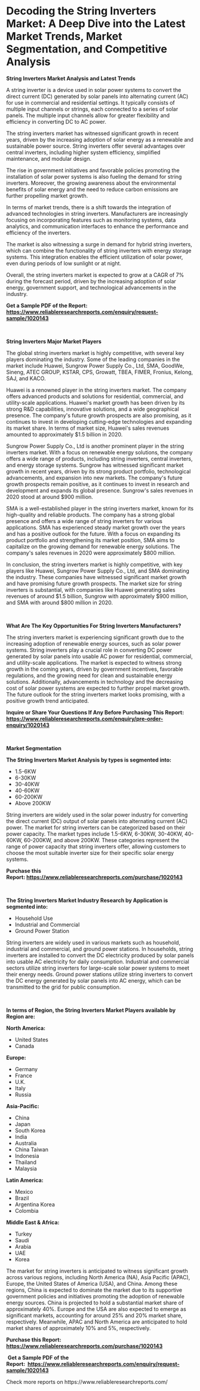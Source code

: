 <p><h1>Decoding the String Inverters Market: A Deep Dive into the Latest Market Trends, Market Segmentation, and Competitive Analysis</h1></p><p><strong>String Inverters Market Analysis and Latest Trends</strong></p>
<p><p>A string inverter is a device used in solar power systems to convert the direct current (DC) generated by solar panels into alternating current (AC) for use in commercial and residential settings. It typically consists of multiple input channels or strings, each connected to a series of solar panels. The multiple input channels allow for greater flexibility and efficiency in converting DC to AC power.</p><p>The string inverters market has witnessed significant growth in recent years, driven by the increasing adoption of solar energy as a renewable and sustainable power source. String inverters offer several advantages over central inverters, including higher system efficiency, simplified maintenance, and modular design.</p><p>The rise in government initiatives and favorable policies promoting the installation of solar power systems is also fueling the demand for string inverters. Moreover, the growing awareness about the environmental benefits of solar energy and the need to reduce carbon emissions are further propelling market growth.</p><p>In terms of market trends, there is a shift towards the integration of advanced technologies in string inverters. Manufacturers are increasingly focusing on incorporating features such as monitoring systems, data analytics, and communication interfaces to enhance the performance and efficiency of the inverters.</p><p>The market is also witnessing a surge in demand for hybrid string inverters, which can combine the functionality of string inverters with energy storage systems. This integration enables the efficient utilization of solar power, even during periods of low sunlight or at night.</p><p>Overall, the string inverters market is expected to grow at a CAGR of 7% during the forecast period, driven by the increasing adoption of solar energy, government support, and technological advancements in the industry.</p></p>
<p><strong>Get a Sample PDF of the Report:&nbsp; <a href="https://www.reliableresearchreports.com/enquiry/request-sample/1020143">https://www.reliableresearchreports.com/enquiry/request-sample/1020143</a></strong></p>
<p>&nbsp;</p>
<p><strong>String Inverters Major Market Players</strong></p>
<p><p>The global string inverters market is highly competitive, with several key players dominating the industry. Some of the leading companies in the market include Huawei, Sungrow Power Supply Co., Ltd, SMA, GoodWe, Sineng, ATEC GROUP, KSTAR, CPS, Growatt, TBEA, FIMER, Fronius, Kelong, SAJ, and KACO.</p><p>Huawei is a renowned player in the string inverters market. The company offers advanced products and solutions for residential, commercial, and utility-scale applications. Huawei's market growth has been driven by its strong R&D capabilities, innovative solutions, and a wide geographical presence. The company's future growth prospects are also promising, as it continues to invest in developing cutting-edge technologies and expanding its market share. In terms of market size, Huawei's sales revenues amounted to approximately $1.5 billion in 2020.</p><p>Sungrow Power Supply Co., Ltd is another prominent player in the string inverters market. With a focus on renewable energy solutions, the company offers a wide range of products, including string inverters, central inverters, and energy storage systems. Sungrow has witnessed significant market growth in recent years, driven by its strong product portfolio, technological advancements, and expansion into new markets. The company's future growth prospects remain positive, as it continues to invest in research and development and expands its global presence. Sungrow's sales revenues in 2020 stood at around $900 million.</p><p>SMA is a well-established player in the string inverters market, known for its high-quality and reliable products. The company has a strong global presence and offers a wide range of string inverters for various applications. SMA has experienced steady market growth over the years and has a positive outlook for the future. With a focus on expanding its product portfolio and strengthening its market position, SMA aims to capitalize on the growing demand for renewable energy solutions. The company's sales revenues in 2020 were approximately $800 million.</p><p>In conclusion, the string inverters market is highly competitive, with key players like Huawei, Sungrow Power Supply Co., Ltd, and SMA dominating the industry. These companies have witnessed significant market growth and have promising future growth prospects. The market size for string inverters is substantial, with companies like Huawei generating sales revenues of around $1.5 billion, Sungrow with approximately $900 million, and SMA with around $800 million in 2020.</p></p>
<p>&nbsp;</p>
<p><strong>What Are The Key Opportunities For String Inverters Manufacturers?</strong></p>
<p><p>The string inverters market is experiencing significant growth due to the increasing adoption of renewable energy sources, such as solar power systems. String inverters play a crucial role in converting DC power generated by solar panels into usable AC power for residential, commercial, and utility-scale applications. The market is expected to witness strong growth in the coming years, driven by government incentives, favorable regulations, and the growing need for clean and sustainable energy solutions. Additionally, advancements in technology and the decreasing cost of solar power systems are expected to further propel market growth. The future outlook for the string inverters market looks promising, with a positive growth trend anticipated.</p></p>
<p><strong>Inquire or Share Your Questions If Any Before Purchasing This Report: <a href="https://www.reliableresearchreports.com/enquiry/pre-order-enquiry/1020143">https://www.reliableresearchreports.com/enquiry/pre-order-enquiry/1020143</a></strong></p>
<p>&nbsp;</p>
<p><strong>Market Segmentation</strong></p>
<p><strong>The String Inverters Market Analysis by types is segmented into:</strong></p>
<p><ul><li>1.5-6KW</li><li>6-30KW</li><li>30-40KW</li><li>40-60KW</li><li>60-200KW</li><li>Above 200KW</li></ul></p>
<p><p>String inverters are widely used in the solar power industry for converting the direct current (DC) output of solar panels into alternating current (AC) power. The market for string inverters can be categorized based on their power capacity. The market types include 1.5-6KW, 6-30KW, 30-40KW, 40-60KW, 60-200KW, and above 200KW. These categories represent the range of power capacity that string inverters offer, allowing customers to choose the most suitable inverter size for their specific solar energy systems.</p></p>
<p><strong>Purchase this Report:&nbsp;<a href="https://www.reliableresearchreports.com/purchase/1020143">https://www.reliableresearchreports.com/purchase/1020143</a></strong></p>
<p>&nbsp;</p>
<p><strong>The String Inverters Market Industry Research by Application is segmented into:</strong></p>
<p><ul><li>Household Use</li><li>Industrial and Commercial</li><li>Ground Power Station</li></ul></p>
<p><p>String inverters are widely used in various markets such as household, industrial and commercial, and ground power stations. In households, string inverters are installed to convert the DC electricity produced by solar panels into usable AC electricity for daily consumption. Industrial and commercial sectors utilize string inverters for large-scale solar power systems to meet their energy needs. Ground power stations utilize string inverters to convert the DC energy generated by solar panels into AC energy, which can be transmitted to the grid for public consumption.</p></p>
<p>&nbsp;</p>
<p><strong>In terms of Region, the String Inverters Market Players available by Region are:</strong></p>
<p>
    <p> <strong> North America: </strong>
        <ul>
            <li>United States</li>
            <li>Canada</li>
        </ul>
        </p> 
    <p> <strong> Europe: </strong>
        <ul>
            <li>Germany</li>
            <li>France</li>
            <li>U.K.</li>
            <li>Italy</li>
            <li>Russia</li>
        </ul>
        </p> 
    <p> <strong> Asia-Pacific: </strong>
        <ul>
            <li>China</li>
            <li>Japan</li>
            <li>South Korea</li>
            <li>India</li>
            <li>Australia</li>
            <li>China Taiwan</li>
            <li>Indonesia</li>
            <li>Thailand</li>
            <li>Malaysia</li>
        </ul>
        </p> 
    <p> <strong> Latin America: </strong>
        <ul>
            <li>Mexico</li>
            <li>Brazil</li>
            <li>Argentina Korea</li>
            <li>Colombia</li>
        </ul>
        </p> 
    <p> <strong> Middle East & Africa: </strong>
        <ul>
            <li>Turkey</li>
            <li>Saudi</li>
            <li>Arabia</li>
            <li>UAE</li>
            <li>Korea</li>
        </ul>
    </p>
    </p>
<p><p>The market for string inverters is anticipated to witness significant growth across various regions, including North America (NA), Asia Pacific (APAC), Europe, the United States of America (USA), and China. Among these regions, China is expected to dominate the market due to its supportive government policies and initiatives promoting the adoption of renewable energy sources. China is projected to hold a substantial market share of approximately 40%. Europe and the USA are also expected to emerge as significant markets, accounting for around 25% and 20% market share, respectively. Meanwhile, APAC and North America are anticipated to hold market shares of approximately 10% and 5%, respectively.</p></p>
<p><strong>Purchase this Report: <a href="https://www.reliableresearchreports.com/purchase/1020143">https://www.reliableresearchreports.com/purchase/1020143</a></strong></p>
<p>&nbsp;<strong>Get a Sample PDF of the Report:&nbsp;&nbsp;<a href="https://www.reliableresearchreports.com/enquiry/request-sample/1020143">https://www.reliableresearchreports.com/enquiry/request-sample/1020143</a></strong></p>
<p><strong></strong></p>
<p>Check more reports on https://www.reliableresearchreports.com/</p>
